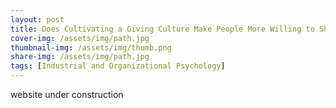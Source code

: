 ```yaml
---
layout: post
title: Does Cultivating a Giving Culture Make People More Willing to Share Counter-Normative Ideas?
cover-img: /assets/img/path.jpg
thumbnail-img: /assets/img/thumb.png
share-img: /assets/img/path.jpg
tags: [Industrial and Organizational Psychology]
---
```


website under construction
